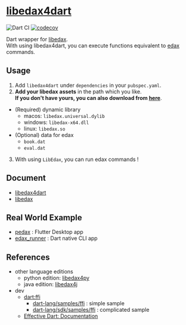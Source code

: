 # [libedax4dart](https://pub.dev/packages/libedax4dart)

![Dart CI](https://github.com/sensuikan1973/libedax4dart/workflows/Dart%20CI/badge.svg)
[![codecov](https://codecov.io/gh/sensuikan1973/libedax4dart/branch/main/graph/badge.svg?token=LdDfCMnDhz)](https://codecov.io/gh/sensuikan1973/libedax4dart)

Dart wrapper for [libedax](https://github.com/sensuikan1973/edax-reversi/tree/libedax_sensuikan1973).  
With using libedax4dart, you can execute functions equivalent to [edax](https://sensuikan1973.github.io/edax-reversi/) commands.

## Usage

1. Add `libedax4dart` under `dependencies` in your `pubspec.yaml`.
2. **Add your libedax assets** in the path which you like.  
   **If you don't have yours, you can also download from [here](https://github.com/sensuikan1973/libedax4dart/releases/latest)**.

- (Required) dynamic library
  - macos: `libedax.universal.dylib`
  - windows: `libedax-x64.dll`
  - linux: `libedax.so`
- (Optional) data for edax
  - `book.dat`
  - `eval.dat`

3. With using `LibEdax`, you can run edax commands !

## Document

- [libedax4dart](https://sensuikan1973.github.io/libedax4dart/)
- [libedax](https://sensuikan1973.github.io/edax-reversi/libedax_8c.html)

## Real World Example

- [pedax](https://github.com/sensuikan1973/pedax) : Flutter Desktop app
- [edax_runner](https://github.com/sensuikan1973/edax_runner) : Dart native CLI app

## References

- other language editions
  - python edition: [libedax4py](https://github.com/lavox/libedax4py)
  - java edition: [libedax4j](https://github.com/lavox/libedax4j)
- dev
  - [dart:ffi](https://dart.dev/guides/libraries/c-interop)
    - [dart-lang/samples/ffi](https://github.com/dart-lang/samples/tree/master/ffi) : simple sample
    - [dart-lang/sdk/samples/ffi](https://github.com/dart-lang/sdk/tree/master/samples/ffi) : complicated sample
  - [Effective Dart: Documentation](https://dart.dev/guides/language/effective-dart/documentation)
